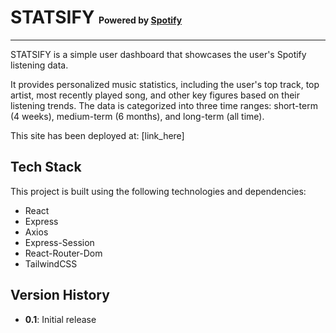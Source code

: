 # STATSIFY <span style="font-size: 0.5em;">Powered by [Spotify](https://open.spotify.com)</span>
---
STATSIFY is a simple user dashboard that showcases the user's Spotify listening data.

It provides personalized music statistics, including the user's top track, top artist, most recently played song, and other key figures based on their listening trends. The data is categorized into three time ranges: short-term (4 weeks), medium-term (6 months), and long-term (all time).

This site has been deployed at: [link_here]

## Tech Stack
This project is built using the following technologies and dependencies:
- React
- Express
- Axios
- Express-Session
- React-Router-Dom
- TailwindCSS

## Version History
- **0.1**: Initial release